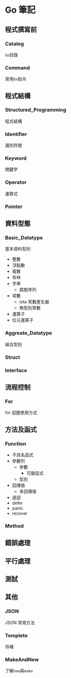 # Go 筆記

## 程式撰寫前

### Catalog

`Go`目錄

### Command

常用`Go`指令

## 程式結構

### Structured_Programming

程式結構

### Identifier

識別符號

### Keyword

關鍵字

### Operator

運算式

### Pointer

## 資料型態

### Basic_Datatype

基本資料型別

* 整數
* 浮點數
* 複數
* 布林
* 字串
    * 跳脫序列
* 常數
    * iota 常數產生器
    * 無型別常數
* 運算子
* 位元運算子

### Aggreate_Datatype

組合型別

### Struct

### Interface

## 流程控制

### For

for 迴圈使用方式

## 方法及函式

### Function

* 不具名函式
* 參數列
    * 參數
        * 可變函式
    * 型別
* 回傳值
    * 多回傳值
* 遞迴
* defer 
* panic
* recover

###  Method

## 錯誤處理

## 平行處理

## 測試

## 其他

### JSON

JSON 常用方法

### Templete

待補

### MakeAndNew

了解`new`與`make`
